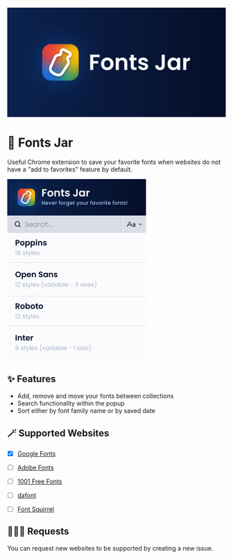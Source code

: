 ![](./banner.png)

# 🍯 Fonts Jar

Useful Chrome extension to save your favorite fonts when websites do not have a "add to favorites" feature by default.

![](./popup.png)

## ✨ Features

- Add, remove and move your fonts between collections
- Search functionality within the popup
- Sort either by font family name or by saved date

## 🪄 Supported Websites

- [x] [Google Fonts](https://fonts.google.com/)
- [ ] [Adobe Fonts](https://fonts.adobe.com/fonts)

- [ ] [1001 Free Fonts](https://www.1001freefonts.com/)
- [ ] [dafont](https://www.dafont.com/)
- [ ] [Font Squirrel](https://www.fontsquirrel.com/)

## 🙋🏻‍♀️ Requests

You can request new websites to be supported by creating a new issue.
